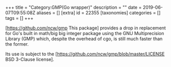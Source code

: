 +++
title = "Category:GMP(Go wrapper)"
description = ""
date = 2019-06-07T09:55:08Z
aliases = []
[extra]
id = 22355
[taxonomies]
categories = []
tags = []
+++

[https://github.com/ncw/gmp This package] provides a drop in replacement for Go's built in math/big big integer package using the GNU Multiprecision Library (GMP) which, despite the overhead of cgo, is still much faster than the former.

Its use is subject to the [https://github.com/ncw/gmp/blob/master/LICENSE BSD 3-Clause license].
